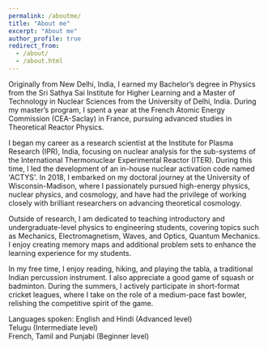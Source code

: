 ```yaml
---
permalink: /aboutme/
title: "About me"
excerpt: "About me"
author_profile: true
redirect_from: 
  - /about/
  - /about.html
---
```


Originally from New Delhi, India, I earned my Bachelor’s degree in Physics from the Sri Sathya Sai Institute for Higher Learning and a Master of Technology in Nuclear Sciences from the University of Delhi, India. During my master’s program, I spent a year at the French Atomic Energy Commission (CEA-Saclay) in France, pursuing advanced studies in Theoretical Reactor Physics.  

I began my career as a research scientist at the Institute for Plasma Research (IPR), India, focusing on nuclear analysis for the sub-systems of the International Thermonuclear Experimental Reactor (ITER). During this time, I led the development of an in-house nuclear activation code named 'ACTYS'. In 2018, I embarked on my doctoral journey at the University of Wisconsin-Madison, where I passionately pursued high-energy physics, nuclear physics, and cosmology, and have had the privilege of working closely with brilliant researchers on advancing theoretical cosmology.

Outside of research, I am dedicated to teaching introductory and undergraduate-level physics to engineering students, covering topics such as Mechanics, Electromagnetism, Waves, and Optics, Quantum Mechanics. I enjoy creating memory maps and additional problem sets to enhance the learning experience for my students.  

In my free time, I enjoy reading, hiking, and playing the tabla, a traditional Indian percussion instrument. I also appreciate a good game of squash or badminton. During the summers, I actively participate in short-format cricket leagues, where I take on the role of a medium-pace fast bowler, relishing the competitive spirit of the game.

Languages spoken: English and Hindi (Advanced level)  
                  Telugu (Intermediate level)  
                  French, Tamil and Punjabi (Beginner level)  
